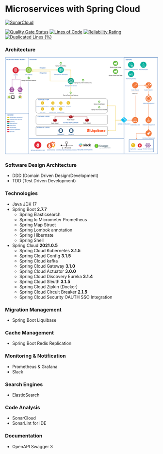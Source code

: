 # Microservices with Spring Cloud
[![SonarCloud](https://sonarcloud.io/images/project_badges/sonarcloud-white.svg)](https://sonarcloud.io/summary/new_code?id=DobbyAkhmadi_talent-management-system)

[![Quality Gate Status](https://sonarcloud.io/api/project_badges/measure?project=DobbyAkhmadi_talent-management-system&metric=alert_status)](https://sonarcloud.io/summary/new_code?id=DobbyAkhmadi_talent-management-system)
[![Lines of Code](https://sonarcloud.io/api/project_badges/measure?project=DobbyAkhmadi_talent-management-system&metric=ncloc)](https://sonarcloud.io/summary/new_code?id=DobbyAkhmadi_talent-management-system)
[![Reliability Rating](https://sonarcloud.io/api/project_badges/measure?project=DobbyAkhmadi_talent-management-system&metric=reliability_rating)](https://sonarcloud.io/summary/new_code?id=DobbyAkhmadi_talent-management-system)
[![Duplicated Lines (%)](https://sonarcloud.io/api/project_badges/measure?project=DobbyAkhmadi_talent-management-system&metric=duplicated_lines_density)](https://sonarcloud.io/summary/new_code?id=DobbyAkhmadi_talent-management-system)

### Architecture
![SonarCloud](https://github.com/DobbyAkhmadi/talent-management-system/blob/development/architecture.png)


### Software Design Architecture
- DDD (Domain Driven Design/Development)
- TDD (Test Driven Development) 

### Technologies
- Java JDK 17
- Spring Boot **2.7.7** 
  - Spring Elasticsearch
  - Spring Io Micrometer Prometheus
  - Spring Map Struct
  - Spring Lombok annotation
  - Spring Hibernate
  - Spring Shell
- Spring Cloud **2021.0.5**
  - Spring Cloud Kubernetes **3.1.5**
  - Spring Cloud Config **3.1.5**
  - Spring Cloud kafka 
  - Spring Cloud Gateway **3.1.0**
  - Spring Cloud Actuator **3.0.0**
  - Spring Cloud Discovery Eureka **3.1.4**
  - Spring Cloud Sleuth  **3.1.5**
  - Spring Cloud Zipkin (Docker)
  - Spring Cloud Circuit Breaker **2.1.5**
  - Spring Cloud Security OAUTH SSO Integration

### Migration Management
- Spring Boot Liquibase

### Cache Management
- Spring Boot Redis Replication

### Monitoring & Notification
- Prometheus & Grafana
-  Slack

### Search Engines
- ElasticSearch

### Code Analysis
- SonarCloud
- SonarLint for IDE

### Documentation
- OpenAPI Swagger 3